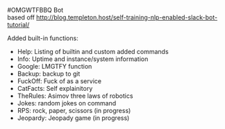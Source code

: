 #OMGWTFBBQ Bot  
based off
http://blog.templeton.host/self-training-nlp-enabled-slack-bot-tutorial/

Added built-in functions:
* Help: Listing of builtin and custom added commands
* Info: Uptime and instance/system information
* Google: LMGTFY function
* Backup: backup to git
* FuckOff: Fuck of as a service
* CatFacts: Self explainitory
* TheRules: Asimov three laws of robotics
* Jokes: random jokes on command
* RPS: rock, paper, scissors (in progress)
* Jeopardy: Jeopady game (in progress)
